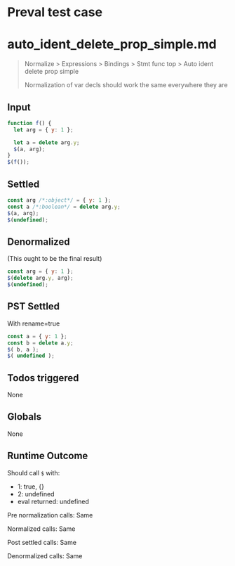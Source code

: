 # Preval test case

# auto_ident_delete_prop_simple.md

> Normalize > Expressions > Bindings > Stmt func top > Auto ident delete prop simple
>
> Normalization of var decls should work the same everywhere they are

## Input

`````js filename=intro
function f() {
  let arg = { y: 1 };

  let a = delete arg.y;
  $(a, arg);
}
$(f());
`````


## Settled


`````js filename=intro
const arg /*:object*/ = { y: 1 };
const a /*:boolean*/ = delete arg.y;
$(a, arg);
$(undefined);
`````


## Denormalized
(This ought to be the final result)

`````js filename=intro
const arg = { y: 1 };
$(delete arg.y, arg);
$(undefined);
`````


## PST Settled
With rename=true

`````js filename=intro
const a = { y: 1 };
const b = delete a.y;
$( b, a );
$( undefined );
`````


## Todos triggered


None


## Globals


None


## Runtime Outcome


Should call `$` with:
 - 1: true, {}
 - 2: undefined
 - eval returned: undefined

Pre normalization calls: Same

Normalized calls: Same

Post settled calls: Same

Denormalized calls: Same
